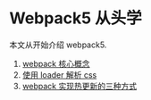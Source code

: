 # Webpack5 从头学

本文从开始介绍 webpack5.

1. [webpack 核心概念](./webpack核心概念/README.md)
2. [使用 loader 解析 css](./使用loader解析css/README.md)
3. [webpack 实现热更新的三种方式](./webpack实现热更新的三种方式/README.md)
